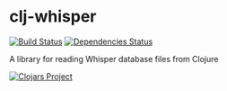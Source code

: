 # clj-whisper

[![Build Status](https://travis-ci.org/cybem/clj-whisper.svg?branch=master)](https://travis-ci.org/cybem/clj-whisper)
[![Dependencies Status](http://jarkeeper.com/cybem/clj-whisper/status.svg)](http://jarkeeper.com/cybem/clj-whisper)

A library for reading Whisper database files from Clojure

[![Clojars Project](http://clojars.org/clj-whisper/latest-version.svg)](http://clojars.org/clj-whisper)
